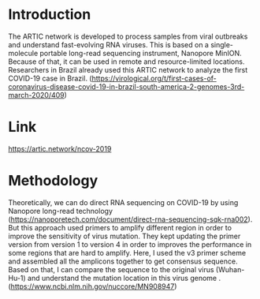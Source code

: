 # Introduction
The ARTIC network is developed to process samples from viral outbreaks and understand fast-evolving RNA viruses. This is based on a single-molecule portable long-read sequencing instrument, Nanopore MinION. Because of that, it can be used in remote and resource-limited locations. Researchers in Brazil already used this ARTIC network to analyze the first COVID-19 case in Brazil. (https://virological.org/t/first-cases-of-coronavirus-disease-covid-19-in-brazil-south-america-2-genomes-3rd-march-2020/409)

# Link
https://artic.network/ncov-2019

# Methodology
Theoretically, we can do direct RNA sequencing on COVID-19 by using Nanopore long-read technology (https://nanoporetech.com/document/direct-rna-sequencing-sqk-rna002). But this approach used primers to amplify different region in order to improve the sensitivity of virus mutation. They kept updating the primer version from version 1 to version 4 in order to improves the performance in some regions that are hard to amplify. Here, I used the v3 primer scheme and assembled all the amplicons together to get consensus sequence. Based on that, I can compare the sequence to the original virus (Wuhan-Hu-1) and understand the mutation location in this virus genome .(https://www.ncbi.nlm.nih.gov/nuccore/MN908947)
